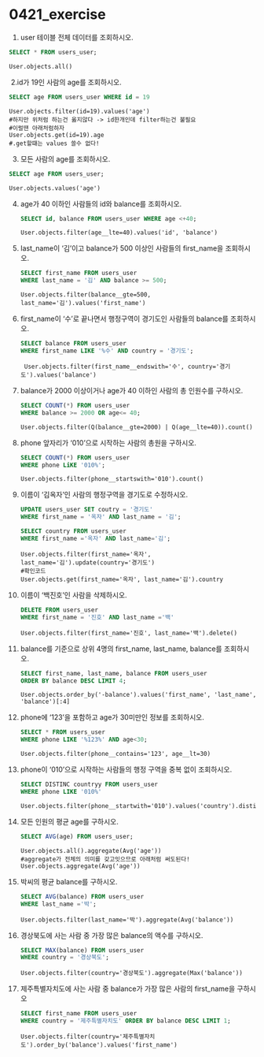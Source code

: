 # 0421_exercise

1. user 테이블 전체 데이터를 조회하시오.

```SQL
SELECT * FROM users_user;
```

```shell
User.objects.all()
```



​	2.id가 19인 사람의 age를 조회하시오.

```SQL
SELECT age FROM users_user WHERE id = 19
```

```shell
User.objects.filter(id=19).values('age')
#하지만 위처럼 하는건 옳지않다 -> id한개인데 filter하는건 불필요
#이럴땐 아래처럼하자
User.objects.get(id=19).age
#.get할떄는 values 쓸수 없다!
```

3. 모든 사람의 age를 조회하시오.

  ```SQL
  SELECT age FROM users_user;
  ```

  ```shell
  User.objects.values('age')
  ```

  

4. age가 40 이하인 사람들의 id와 balance를 조회하시오.

   ```sql
   SELECT id, balance FROM users_user WHERE age <+40;
   ```

   ```shell
   User.objects.filter(age__lte=40).values('id', 'balance')        
   ```

   

5. last_name이 ‘김’이고 balance가 500 이상인 사람들의 first_name을 조회하시오.

   ```sql
   SELECT first_name FROM users_user
   WHERE last_name = '김' AND balance >= 500;
   ```

   ```shell
   User.objects.filter(balance__gte=500, last_name='김').values('first_name') 
   ```

   

6. first_name이 ‘수’로 끝나면서 행정구역이 경기도인 사람들의 balance를 조회하시오.

   ```SQL
   SELECT balance FROM users_user
   WHERE first_name LIKE '%수' AND country = '경기도';
   ```

   ```shell
    User.objects.filter(first_name__endswith='수', country='경기도').values('balance')
   ```

   

7. balance가 2000 이상이거나 age가 40 이하인 사람의 총 인원수를 구하시오.

   ```SQL
   SELECT COUNT(*) FROM users_user
   WHERE balance >= 2000 OR age<= 40;
   ```

   ```shell
   User.objects.filter(Q(balance__gte=2000) | Q(age__lte=40)).count()    
   ```

   

8. phone 앞자리가 ‘010’으로 시작하는 사람의 총원을 구하시오.

   ```SQL
   SELECT COUNT(*) FROM users_user
   WHERE phone LiKE '010%';
   ```

   ```shell
   User.objects.filter(phone__startswith='010').count()
   ```

   

9. 이름이 ‘김옥자’인 사람의 행정구역을 경기도로 수정하시오.

   ```SQL
   UPDATE users_user SET coutry = '경기도'
   WHERE first_name = '옥자' AND last_name = '김';
   
   SELECT country FROM users_user
   WHERE first_name ='옥자' AND last_name='김';
   ```

   ```shell
   User.objects.filter(first_name='옥자', last_name='김').update(country='경기도')
   #확인코드
   User.objects.get(first_name='옥자', last_name='김').country
   ```

   

10. 이름이 ‘백진호’인 사람을 삭제하시오.

    ```SQL
    DELETE FROM users_user
    WHERE first_name = '진호' AND last_name ='백'
    ```

    ```shell
    User.objects.filter(first_name='진호', last_name='백').delete()
    ```

    

11. balance를 기준으로 상위 4명의 first_name, last_name, balance를 조회하시오.

    ```SQL
    SELECT first_name, last_name, balance FROM users_user
    ORDER BY balance DESC LIMIT 4;
    ```

    ```shell
    User.objects.order_by('-balance').values('first_name', 'last_name', 'balance')[:4]
    ```

    

12. phone에 ‘123’을 포함하고 age가 30미만인 정보를 조회하시오.

    ```SQL
    SELECT * FROM users_user
    WHERE phone LIKE '%123%' AND age<30;
    ```

    ```shell
    User.objects.filter(phone__contains='123', age__lt=30)
    ```

13. phone이 ‘010’으로 시작하는 사람들의 행정 구역을 중복 없이 조회하시오.

    ```SQL
    SELECT DISTINC countryy FROM users_user
    WHERE phone LIKE '010%'
    ```

    ```shell
    User.objects.filter(phone__startwith='010').values('country').distinct()
    ```

14. 모든 인원의 평균 age를 구하시오.

    ```SQL
    SELECT AVG(age) FROM users_user;
    ```

    ```shell
    User.objects.all().aggregate(Avg('age'))
    #aggregate가 전체의 의미를 갖고잇으므로 아래처럼 써도된다!
    User.objects.aggregate(Avg('age'))
    ```

15. 박씨의 평균 balance를 구하시오.

    ```SQL
    SELECT AVG(balance) FROM users_user
    WHERE last_name ='박';
    ```

    ```shell
    User.objects.filter(last_name='박').aggregate(Avg('balance'))
    ```

16. 경상북도에 사는 사람 중 가장 많은 balance의 액수를 구하시오.

    ```SQL
    SELECT MAX(balance) FROM users_user
    WHERE country = '경상북도';
    ```

    ```shell
    User.objects.filter(country='경상북도').aggregate(Max('balance'))
    ```

17. 제주특별자치도에 사는 사람 중 balance가 가장 많은 사람의 first_name을 구하시오

    ```sql
    SELECT first_name FROM users_user
    WHERE country = '제주특별자치도' ORDER BY balance DESC LIMIT 1;
    ```

    ```shell
    User.objects.filter(country='제주특별자치도').order_by('balance').values('first_name')
    ```

